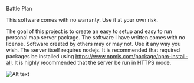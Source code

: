 Battle Plan

This software comes with no warranty. Use it at your own risk.

The goal of this project is to create an easy to setup and easy to run personal map server package. The software I have written comes with no license. Software created by others may or may not. Use it any way you wish. The server itself requires nodejs. It is recommended that required packages be installed using https://www.npmjs.com/package/npm-install-all. It is highly recommended that the server be run in HTTPS mode. 


 ![Alt text](battleplan/sample.png?raw=true "sample")
